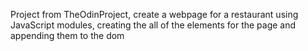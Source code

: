 Project from TheOdinProject, create a webpage for a restaurant using JavaScript modules, creating the all of the elements for the page and appending them to the dom	
